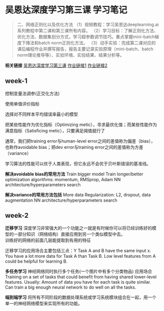 # 吴恩达深度学习第三课 学习笔记

> 二、网络正则化以及优化方法
> （1）视频教程：学习吴恩达deeplearning.ai系列教程中第二课和第三课所有内容。
> （2）学习目标：了解正则化方法、优化方法、数据集划分方式，学习超参数调节技巧。重点掌握mini-batch梯度下降法和batch norm正则化方法。
> （3）动手实验：完成第二课对应的课后编程作业并撰写报告，报告主要记录实验原理（mini-batch、batch norm理论推导等）、实验环境、实验结果、结果分析等。

**相关链接**
[吴恩达深度学习第三课](https://www.bilibili.com/video/BV1f4411C7Nx/)
[作业链接1](https://zhuanlan.zhihu.com/p/95510114)
[作业链接2](https://zhuanlan.zhihu.com/p/354386182)

## week-1

控制变量法调参(正交化方法)

使用单值评价指标

选择对不同样本平均错误率最小的模型

把某些性能作为优化指标（Optimizing metic），寻求最优化值；而某些性能作为满意指标（Satisficing metic），只要满足阈值就行了

通常，我们把training error与human-level error之间的差值称为偏差（bias），也称作avoidable bias；把dev error与training error之间的差值称为方差（variance）

学习算法的性能可以优于人类表现，但它永远不会优于贝叶斯错误的基准线。

**解决avoidable bias的常用方法**
Train bigger model
Train longer/better optimization algorithms: momentum, RMSprop, Adam
NN architecture/hyperparameters search

**解决variance的常用方法包括**
More data
Regularization: L2, dropout, data augmentation
NN architecture/hyperparameters search

## week-2

**迁移学习**
深度学习非常强大的一个功能之一就是有时候你可以将已经训练好的模型的一部分知识（网络结构）直接应用到另一个类似模型中去。  
训练好的网络的前面几层能提取到有用的特征

迁移学习的应用场合主要包括三点：Y
Task A and B have the same input x.
You have a lot more data for Task A than Task B.
Low level features from A could be helpful for learning B.

**多任务学习**
神经网络同时执行多个任务(一个图片中有多个分类物品)
应用场合
Training on a set of tasks that could benefit from having shared lower-level features.
Usually: Amount of data you have for each task is quite similar.
Can train a big enough neural network to do well on all the tasks.

**端到端学习**
将所有不同阶段的数据处理系统或学习系统模块组合在一起，用一个单一的神经网络模型来实现所有的功能。

